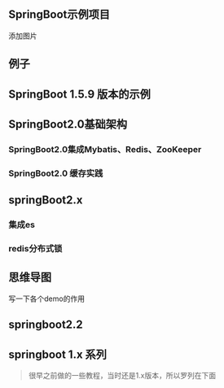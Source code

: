 ## SpringBoot示例项目



添加图片

## 例子

## SpringBoot 1.5.9 版本的示例

## SpringBoot2.0基础架构

### SpringBoot2.0集成Mybatis、Redis、ZooKeeper


### SpringBoot2.0 缓存实践

## springBoot2.x

### 集成es

### redis分布式锁


## 思维导图



写一下各个demo的作用

## springboot2.2



## springboot 1.x 系列

> 很早之前做的一些教程，当时还是1.x版本，所以罗列在下面
